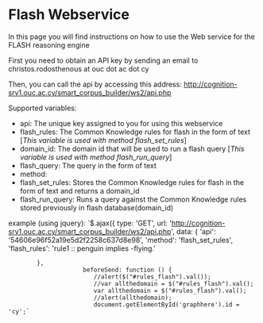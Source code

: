 # Flash Webservice
In this page you will find instructions on how to use the Web service for the FLASH reasoning engine

First you need to obtain an API key by sending an email to christos.rodosthenous at ouc dot ac dot cy

Then, you can call the api by accessing this address: http://cognition-srv1.ouc.ac.cy/smart_corpus_builder/ws2/api.php

Supported variables:
- api: The unique key assigned to you for using this webservice
- flash_rules: The Common Knowledge rules for flash in the form of text [*This variable is used with method flash_set_rules*]
- domain_id: The domain id that will be used to run a flash query [*This variable is used with method flash_run_query*]
- flash_query: The query in the form of text
- method: 
 - flash_set_rules: Stores the Common Knowledge rules for flash in the form of text and returns a domain_id
 - flash_run_query: Runs a query against the Common Knowledge rules stored previously in flash database(domain_id)

example (using jquery):
`$.ajax({
            type: 'GET',
            url: 'http://cognition-srv1.ouc.ac.cy/smart_corpus_builder/ws2/api.php',
            data: {
                'api': '54606e96f52a19e5d2f2258c637d8e98',
                'method': 'flash_set_rules',
                'flash_rules': 'rule1 :: penguin implies -flying.'

            },
                         beforeSend: function () {
							//alert($("#rules_flash").val());
							//var allthedomain = $("#rules_flash").val();
							var allthedomain = $("#rules_flash").val();
							//alert(allthedomain);
							document.getElementById('graphhere').id = 'cy';`

